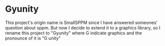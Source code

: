 # Gyunity
This project's origin name is SmallSPPM since I have answered someones' question about sppm. But now I decide to extend it to a graphics library, so I rename this project to "Gyunity" where G indicate graphics and the pronounce of it is "G unity"
